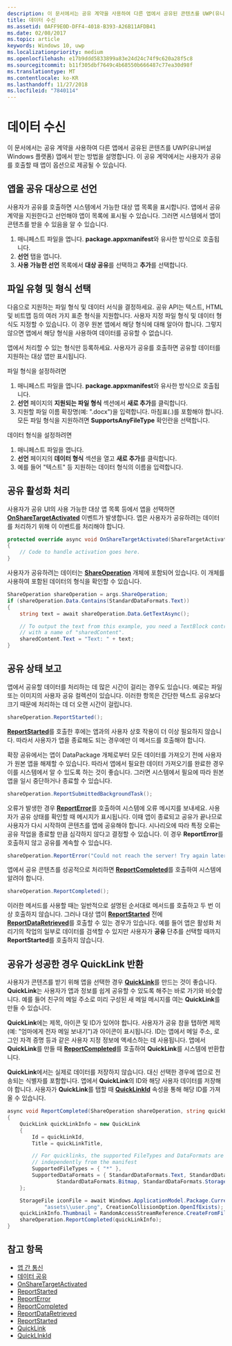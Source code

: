 ```yaml
---
description: 이 문서에서는 공유 계약을 사용하여 다른 앱에서 공유된 콘텐츠를 UWP(유니버설 Windows 플랫폼) 앱에서 받는 방법을 설명합니다. 이 공유 계약에서는 사용자가 공유를 호출할 때 앱이 옵션으로 제공될 수 있습니다.
title: 데이터 수신
ms.assetid: 0AFF9E0D-DFF4-4018-B393-A26B11AFDB41
ms.date: 02/08/2017
ms.topic: article
keywords: Windows 10, uwp
ms.localizationpriority: medium
ms.openlocfilehash: e17b9ddd5833899a83e24d24c74f9c620a28f5c8
ms.sourcegitcommit: b11f305dbf7649c4b68550b666487c77ea30d98f
ms.translationtype: MT
ms.contentlocale: ko-KR
ms.lasthandoff: 11/27/2018
ms.locfileid: "7840114"
---
```

# <a name="receive-data"></a>데이터 수신



이 문서에서는 공유 계약을 사용하여 다른 앱에서 공유된 콘텐츠를 UWP(유니버설 Windows 플랫폼) 앱에서 받는 방법을 설명합니다. 이 공유 계약에서는 사용자가 공유를 호출할 때 앱이 옵션으로 제공될 수 있습니다.

## <a name="declare-your-app-as-a-share-target"></a>앱을 공유 대상으로 선언

사용자가 공유를 호출하면 시스템에서 가능한 대상 앱 목록을 표시합니다. 앱에서 공유 계약을 지원한다고 선언해야 앱이 목록에 표시될 수 있습니다. 그러면 시스템에서 앱이 콘텐츠를 받을 수 있음을 알 수 있습니다.

1.  매니페스트 파일을 엽니다. **package.appxmanifest**와 유사한 방식으로 호출됩니다.
2.  **선언** 탭을 엽니다.
3.  **사용 가능한 선언** 목록에서 **대상 공유**를 선택하고 **추가**를 선택합니다.

## <a name="choose-file-types-and-formats"></a>파일 유형 및 형식 선택

다음으로 지원하는 파일 형식 및 데이터 서식을 결정하세요. 공유 API는 텍스트, HTML 및 비트맵 등의 여러 가지 표준 형식을 지원합니다. 사용자 지정 파일 형식 및 데이터 형식도 지정할 수 있습니다. 이 경우 원본 앱에서 해당 형식에 대해 알아야 합니다. 그렇지 않으면 앱에서 해당 형식을 사용하여 데이터를 공유할 수 없습니다.

앱에서 처리할 수 있는 형식만 등록하세요. 사용자가 공유를 호출하면 공유할 데이터를 지원하는 대상 앱만 표시됩니다.

파일 형식을 설정하려면

1.  매니페스트 파일을 엽니다. **package.appxmanifest**와 유사한 방식으로 호출됩니다.
2.  **선언** 페이지의 **지원되는 파일 형식** 섹션에서 **새로 추가**를 클릭합니다.
3.  지원할 파일 이름 확장명(예: ".docx")을 입력합니다. 마침표(.)를 포함해야 합니다. 모든 파일 형식을 지원하려면 **SupportsAnyFileType** 확인란을 선택합니다.

데이터 형식을 설정하려면

1.  매니페스트 파일을 엽니다.
2.  **선언** 페이지의 **데이터 형식** 섹션을 열고 **새로 추가**를 클릭합니다.
3.  예를 들어 "텍스트" 등 지원하는 데이터 형식의 이름을 입력합니다.

## <a name="handle-share-activation"></a>공유 활성화 처리

사용자가 공유 UI의 사용 가능한 대상 앱 목록 등에서 앱을 선택하면 [**OnShareTargetActivated**](https://msdn.microsoft.com/library/windows/apps/Windows.UI.Xaml.Application.OnShareTargetActivated(Windows.ApplicationModel.Activation.ShareTargetActivatedEventArgs)) 이벤트가 발생합니다. 앱은 사용자가 공유하려는 데이터를 처리하기 위해 이 이벤트를 처리해야 합니다.

<!-- For some reason, the snippets in this file are all inline in the WDCML topic. Suggest moving to VS project with rest of snippets. -->
```cs
protected override async void OnShareTargetActivated(ShareTargetActivatedEventArgs args)
{
    // Code to handle activation goes here. 
} 
```

사용자가 공유하려는 데이터는 [**ShareOperation**](https://msdn.microsoft.com/library/windows/apps/Windows.ApplicationModel.DataTransfer.ShareTarget.ShareOperation) 개체에 포함되어 있습니다. 이 개체를 사용하여 포함된 데이터의 형식을 확인할 수 있습니다.

```cs
ShareOperation shareOperation = args.ShareOperation;
if (shareOperation.Data.Contains(StandardDataFormats.Text))
{
    string text = await shareOperation.Data.GetTextAsync();

    // To output the text from this example, you need a TextBlock control
    // with a name of "sharedContent".
    sharedContent.Text = "Text: " + text;
} 
```

## <a name="report-sharing-status"></a>공유 상태 보고

앱에서 공유할 데이터를 처리하는 데 많은 시간이 걸리는 경우도 있습니다. 예로는 파일 또는 이미지의 사용자 공유 컬렉션이 있습니다. 이러한 항목은 간단한 텍스트 공유보다 크기 때문에 처리하는 데 더 오랜 시간이 걸립니다.

```cs
shareOperation.ReportStarted(); 
```

[**ReportStarted**](https://msdn.microsoft.com/library/windows/apps/Windows.ApplicationModel.DataTransfer.ShareTarget.ShareOperation.ReportStarted)를 호출한 후에는 앱과의 사용자 상호 작용이 더 이상 필요하지 않습니다. 따라서 사용자가 앱을 종료해도 되는 경우에만 이 메서드를 호출해야 합니다.

확장 공유에서는 앱이 DataPackage 개체로부터 모든 데이터를 가져오기 전에 사용자가 원본 앱을 해제할 수 있습니다. 따라서 앱에서 필요한 데이터 가져오기를 완료한 경우 이를 시스템에서 알 수 있도록 하는 것이 좋습니다. 그러면 시스템에서 필요에 따라 원본 앱을 일시 중단하거나 종료할 수 있습니다.

```cs
shareOperation.ReportSubmittedBackgroundTask(); 
```

오류가 발생한 경우 [**ReportError**](https://msdn.microsoft.com/library/windows/apps/Windows.ApplicationModel.DataTransfer.ShareTarget.ShareOperation.ReportError(System.String))를 호출하여 시스템에 오류 메시지를 보내세요. 사용자가 공유 상태를 확인할 때 메시지가 표시됩니다. 이때 앱이 종료되고 공유가 끝나므로 사용자가 다시 시작하여 콘텐츠를 앱에 공유해야 합니다. 시나리오에 따라 특정 오류는 공유 작업을 종료할 만큼 심각하지 않다고 결정할 수 있습니다. 이 경우 **ReportError**를 호출하지 않고 공유를 계속할 수 있습니다.

```cs
shareOperation.ReportError("Could not reach the server! Try again later."); 
```

앱에서 공유 콘텐츠를 성공적으로 처리하면 [**ReportCompleted**](https://msdn.microsoft.com/library/windows/apps/Windows.ApplicationModel.DataTransfer.ShareTarget.ShareOperation.ReportCompleted)를 호출하여 시스템에 알려야 합니다.

```cs
shareOperation.ReportCompleted();
```

이러한 메서드를 사용할 때는 일반적으로 설명된 순서대로 메서드를 호출하고 두 번 이상 호출하지 않습니다. 그러나 대상 앱이 [**ReportStarted**](https://msdn.microsoft.com/library/windows/apps/Windows.ApplicationModel.DataTransfer.ShareTarget.ShareOperation.ReportStarted) 전에 [**ReportDataRetrieved**](https://msdn.microsoft.com/library/windows/apps/Windows.ApplicationModel.DataTransfer.ShareTarget.ShareOperation.ReportDataRetrieved)를 호출할 수 있는 경우가 있습니다. 예를 들어 앱은 활성화 처리기의 작업의 일부로 데이터를 검색할 수 있지만 사용자가 **공유** 단추를 선택할 때까지 **ReportStarted**를 호출하지 않습니다.

## <a name="return-a-quicklink-if-sharing-was-successful"></a>공유가 성공한 경우 QuickLink 반환

사용자가 콘텐츠를 받기 위해 앱을 선택한 경우 [**QuickLink**](https://msdn.microsoft.com/library/windows/apps/Windows.ApplicationModel.DataTransfer.ShareTarget.QuickLink)를 만드는 것이 좋습니다. **QuickLink**는 사용자가 앱과 정보를 쉽게 공유할 수 있도록 해주는 바로 가기와 비슷합니다. 예를 들어 친구의 메일 주소로 미리 구성된 새 메일 메시지를 여는 **QuickLink**를 만들 수 있습니다.

**QuickLink**에는 제목, 아이콘 및 ID가 있어야 합니다. 사용자가 공유 참을 탭하면 제목(예: "엄마에게 전자 메일 보내기")과 아이콘이 표시됩니다. ID는 앱에서 메일 주소, 로그인 자격 증명 등과 같은 사용자 지정 정보에 액세스하는 데 사용됩니다. 앱에서 **QuickLink**를 만들 때 [**ReportCompleted**](https://msdn.microsoft.com/library/windows/apps/Windows.ApplicationModel.DataTransfer.ShareTarget.ShareOperation.ReportCompleted)를 호출하여 **QuickLink**를 시스템에 반환합니다.

**QuickLink**에서는 실제로 데이터를 저장하지 않습니다. 대신 선택한 경우에 앱으로 전송되는 식별자를 포함합니다. 앱에서 **QuickLink**의 ID와 해당 사용자 데이터를 저장해야 합니다. 사용자가 **QuickLink**를 탭할 때 [**QuickLinkId**](https://msdn.microsoft.com/library/windows/apps/Windows.ApplicationModel.DataTransfer.ShareTarget.ShareOperation.QuickLinkId) 속성을 통해 해당 ID를 가져올 수 있습니다.

```cs
async void ReportCompleted(ShareOperation shareOperation, string quickLinkId, string quickLinkTitle)
{
    QuickLink quickLinkInfo = new QuickLink
    {
        Id = quickLinkId,
        Title = quickLinkTitle,

        // For quicklinks, the supported FileTypes and DataFormats are set 
        // independently from the manifest
        SupportedFileTypes = { "*" },
        SupportedDataFormats = { StandardDataFormats.Text, StandardDataFormats.Uri, 
                StandardDataFormats.Bitmap, StandardDataFormats.StorageItems }
    };

    StorageFile iconFile = await Windows.ApplicationModel.Package.Current.InstalledLocation.CreateFileAsync(
            "assets\\user.png", CreationCollisionOption.OpenIfExists);
    quickLinkInfo.Thumbnail = RandomAccessStreamReference.CreateFromFile(iconFile);
    shareOperation.ReportCompleted(quickLinkInfo);
}
```

## <a name="see-also"></a>참고 항목 

* [앱 간 통신](index.md)
* [데이터 공유](share-data.md)
* [OnShareTargetActivated](https://msdn.microsoft.com/library/windows/apps/windows.ui.xaml.application.onsharetargetactivated.aspx)
* [ReportStarted](https://msdn.microsoft.com/library/windows/apps/windows.applicationmodel.datatransfer.sharetarget.shareoperation.reportstarted.aspx)
* [ReportError](https://msdn.microsoft.com/library/windows/apps/windows.applicationmodel.datatransfer.sharetarget.shareoperation.reporterror.aspx)
* [ReportCompleted](https://msdn.microsoft.com/library/windows/apps/windows.applicationmodel.datatransfer.sharetarget.shareoperation.reportcompleted.aspx)
* [ReportDataRetrieved](https://msdn.microsoft.com/library/windows/apps/windows.applicationmodel.datatransfer.sharetarget.shareoperation.reportdataretrieved.aspx)
* [ReportStarted](https://msdn.microsoft.com/library/windows/apps/windows.applicationmodel.datatransfer.sharetarget.shareoperation.reportstarted.aspx)
* [QuickLink](https://msdn.microsoft.com/library/windows/apps/windows.applicationmodel.datatransfer.sharetarget.quicklink.aspx)
* [QuickLInkId](https://msdn.microsoft.com/library/windows/apps/windows.applicationmodel.datatransfer.sharetarget.quicklink.id.aspx)

